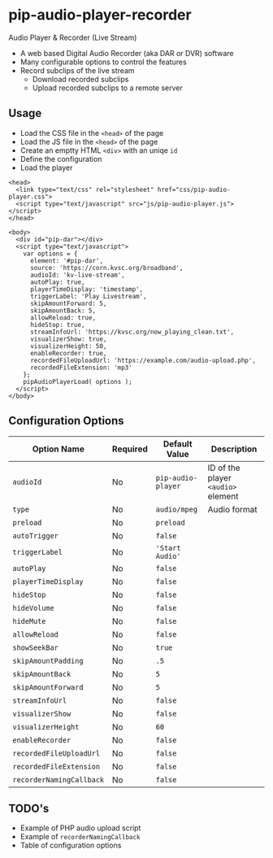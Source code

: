 # pip-audio-player-recorder
Audio Player &amp; Recorder (Live Stream)

- A web based Digital Audio Recorder (aka DAR or DVR) software
- Many configurable options to control the features
- Record subclips of the live stream
  - Download recorded subclips
  - Upload recorded subclips to a remote server

## Usage
- Load the CSS file in the `<head>` of the page
- Load the JS file in the `<head>` of the page
- Create an emptty HTML `<div>` with an uniqe `id`
- Define the configuration
- Load the player





```
<head>
  <link type="text/css" rel="stylesheet" href="css/pip-audio-player.css">
  <script type="text/javascript" src="js/pip-audio-player.js"></script>
</head>

<body>
  <div id="pip-dar"></div>
  <script type="text/javascript">
    var options = {
      element: '#pip-dar',
      source: 'https://corn.kvsc.org/broadband',
      audioId: 'kv-live-stream',
      autoPlay: true,
      playerTimeDisplay: 'timestamp',
      triggerLabel: 'Play Livestream',
      skipAmountForward: 5,
      skipAmountBack: 5,
      allowReload: true,
      hideStop: true,
      streamInfoUrl: 'https://kvsc.org/now_playing_clean.txt',
      visualizerShow: true,
      visualizerHeight: 50,
      enableRecorder: true,
      recordedFileUploadUrl: 'https://example.com/audio-upload.php',
      recordedFileExtension: 'mp3'
    };
    pipAudioPlayerLoad( options );
  </script>
</body>
```




## Configuration Options

| Option Name | Required | Default Value | Description |
| ----------- | -------- | ------------- | ----------- |
| `audioId` | No | `pip-audio-player` | ID of the player `<audio>` element |
| `type` | No | `audio/mpeg` | Audio format |
| `preload` | No | `preload` | |
| `autoTrigger` | No | `false` | |
| `triggerLabel` | No | `'Start Audio'` | |
| `autoPlay` | No | `false` | |
| `playerTimeDisplay` | No | `false` | |
| `hideStop` | No | `false` | |
| `hideVolume` | No | `false` | |
| `hideMute` | No | `false` | |
| `allowReload` | No | `false` | |
| `showSeekBar` | No | `true` | |
| `skipAmountPadding` | No | `.5` | |
| `skipAmountBack` | No | `5` | |
| `skipAmountForward` | No | `5` | |
| `streamInfoUrl` | No | `false` | |
| `visualizerShow` | No | `false` | |
| `visualizerHeight` | No | `60` | |
| `enableRecorder` | No | `false` | |
| `recordedFileUploadUrl` | No | `false` | |
| `recordedFileExtension` | No | `false` | |
| `recorderNamingCallback` | No | `false` | |






## TODO's
- Example of PHP audio upload script
- Example of `recorderNamingCallback`
- Table of configuration options
